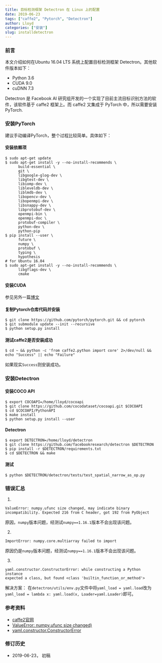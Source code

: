 ```yaml
---
title: 目标检测框架 Detectron 在 Linux 上的配置
date: 2019-06-23
tags: ["caffe2", "Pytorch", "Detectron"]
author: Lloyd
categories: ["安装"]
slug: installdetectron
---
```


### 前言
本文介绍如何在Ubuntu 16.04 LTS 系统上配置目标检测框架 Detectron。其他软件版本如下：

- Python 3.6
- CUDA 9.0
- cuDNN 7.3


Detectron 是 Facebook AI 研究组开发的一个实现了目前主流目标识别方法的软件，该软件基于 caffe2 框架上。而 caffe2 又集成于
PyTorch 中，所以需要安装PyTorch.  

### 安装PyTorch
建议手动编译PyTorch，整个过程比较简单。具体如下：

#### 安装依赖项
```
$ sudo apt-get update
$ sudo apt-get install -y --no-install-recommends \
      build-essential \
      git \
      libgoogle-glog-dev \
      libgtest-dev \
      libiomp-dev \
      libleveldb-dev \
      liblmdb-dev \
      libopencv-dev \
      libopenmpi-dev \
      libsnappy-dev \
      libprotobuf-dev \
      openmpi-bin \
      openmpi-doc \
      protobuf-compiler \
      python-dev \
      python-pip                          
$ pip install --user \
      future \
      numpy \
      protobuf \
      typing \
      hypothesis
# for Ubuntu 16.04
$ sudo apt-get install -y --no-install-recommends \
      libgflags-dev \
      cmake
```
#### 安装CUDA
参见另外一篇[博文](https://blog.nickwhyy.top/cuda/)

#### 复制Pytorch仓库代码并安装
```
$ git clone https://github.com/pytorch/pytorch.git && cd pytorch
$ git submodule update --init --recursive
$ python setup.py install
```

#### 测试caffe2是否安装成功
```
$ cd ~ && python -c 'from caffe2.python import core' 2>/dev/null && echo "Success" || echo "Failure"
```
如果现实`Success`则安装成功。

### 安装Detectron

#### 安装COCO API
```
$ export COCOAPI=/home/lloyd/cocoapi
$ git clone https://github.com/cocodataset/cocoapi.git $COCOAPI
$ cd $COCOAPI/PythonAPI
$ make install
$ python setup.py install --user
```

#### Detectron
```
$ export DETECTRON=/home/lloyd/detectron
$ git clone https://github.com/facebookresearch/detectron $DETECTRON
$ pip install -r $DETECTRON/requirements.txt
$ cd $DETECTRON && make
```

#### 测试
```
$ python $DETECTRON/detectron/tests/test_spatial_narrow_as_op.py
```

### 错误汇总
1.
> 
`ValueError: numpy.ufunc size changed, may indicate binary incompatibility. Expected 216 from C header, got 192 from PyObject`

原因，`numpy`版本问题，经测试`numpy==1.16.1`版本不会出现该问题。

2.
>
`ImportError: numpy.core.multiarray failed to import`

原因仍是`numpy`版本问题，经测试`numpy==1.16.1`版本不会出现该问题。

3.
>
```
yaml.constructor.ConstructorError: while constructing a Python instance
expected a class, but found <class 'builtin_function_or_method'>
```
解决方案：
在`detectron/utils/env.py`文件中将`yaml_load = yaml.load`改为
`yaml_load = lambda x: yaml.load(x, Loader=yaml.Loader)`即可。


### 参考资料
- [caffe2官网](https://caffe2.ai/docs/getting-started.html?platform=ubuntu&configuration=prebuilt#install-with-gpu-support)
- [ValueError: numpy.ufunc size changed)](https://github.com/scikit-image/scikit-image/issues/3655)
- [yaml.constructor.ConstructorError](https://github.com/facebookresearch/Detectron/issues/840)


### 修订历史
 - 2019-06-23， 初稿
